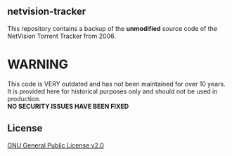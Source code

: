 ## netvision-tracker

This repository contains a backup of the **unmodified** source code of the NetVision Torrent Tracker from 2006.

# WARNING

This code is VERY outdated and has not been maintained for over 10 years.<br>
It is provided here for historical purposes only and should not be used in production.<br>
**NO SECURITY ISSUES HAVE BEEN FIXED**

## License

[GNU General Public License v2.0](https://choosealicense.com/licenses/gpl-2.0/)
